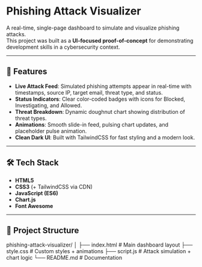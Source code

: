 # Phishing Attack Visualizer

A real-time, single-page dashboard to simulate and visualize phishing attacks.  
This project was built as a **UI-focused proof-of-concept** for demonstrating development skills in a cybersecurity context.

---

## 🚀 Features
- **Live Attack Feed**: Simulated phishing attempts appear in real-time with timestamps, source IP, target email, threat type, and status.  
- **Status Indicators**: Clear color-coded badges with icons for Blocked, Investigating, and Allowed.  
- **Threat Breakdown**: Dynamic doughnut chart showing distribution of threat types.  
- **Animations**: Smooth slide-in feed, pulsing chart updates, and placeholder pulse animation.  
- **Clean Dark UI**: Built with TailwindCSS for fast styling and a modern look.

---

## 🛠️ Tech Stack
- **HTML5**
- **CSS3** (+ TailwindCSS via CDN)
- **JavaScript (ES6)**
- **Chart.js**
- **Font Awesome**

---

## 📂 Project Structure
phishing-attack-visualizer/
│
├── index.html # Main dashboard layout
├── style.css # Custom styles + animations
├── script.js # Attack simulation + chart logic
└── README.md # Documentation
